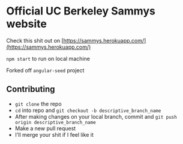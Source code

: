 # Official UC Berkeley Sammys website

Check this shit out on [https://sammys.herokuapp.com/](https://sammys.herokuapp.com/)

`npm start` to run on local machine

Forked off `angular-seed` project

## Contributing

* `git clone` the repo
* `cd` into repo and `git checkout -b descriptive_branch_name`
* After making changes on your local branch, commit and `git push origin descriptive_branch_name`
* Make a new pull request
* I'll merge your shit if I feel like it